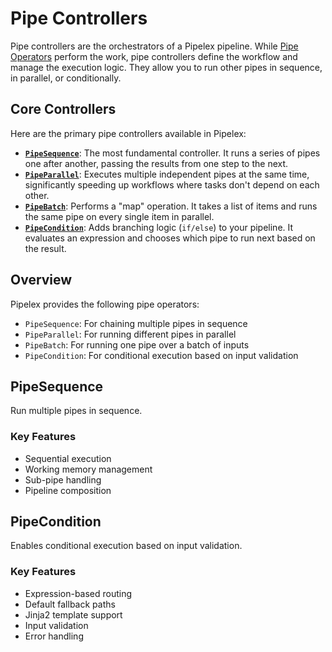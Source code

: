 # Pipe Controllers

Pipe controllers are the orchestrators of a Pipelex pipeline. While [Pipe Operators](../pipe-operators/index.md) perform the work, pipe controllers define the workflow and manage the execution logic. They allow you to run other pipes in sequence, in parallel, or conditionally.

## Core Controllers

Here are the primary pipe controllers available in Pipelex:

-   [**`PipeSequence`**](./PipeSequence.md): The most fundamental controller. It runs a series of pipes one after another, passing the results from one step to the next.
-   [**`PipeParallel`**](./PipeParallel.md): Executes multiple independent pipes at the same time, significantly speeding up workflows where tasks don't depend on each other.
-   [**`PipeBatch`**](./PipeBatch.md): Performs a "map" operation. It takes a list of items and runs the same pipe on every single item in parallel.
-   [**`PipeCondition`**](./PipeCondition.md): Adds branching logic (`if/else`) to your pipeline. It evaluates an expression and chooses which pipe to run next based on the result.

## Overview

Pipelex provides the following pipe operators:

- `PipeSequence`: For chaining multiple pipes in sequence
- `PipeParallel`: For running different pipes in parallel
- `PipeBatch`: For running one pipe over a batch of inputs
- `PipeCondition`: For conditional execution based on input validation

## PipeSequence

Run multiple pipes in sequence.

### Key Features

- Sequential execution
- Working memory management
- Sub-pipe handling
- Pipeline composition

## PipeCondition

Enables conditional execution based on input validation.

### Key Features

- Expression-based routing
- Default fallback paths
- Jinja2 template support
- Input validation
- Error handling
